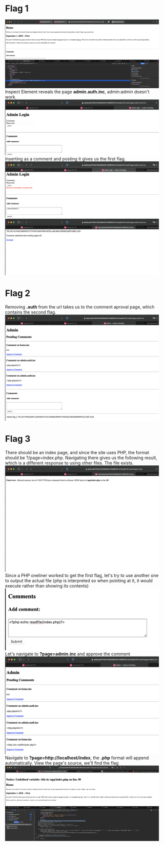 # Flag 1
![](./images/1.png)
Inspect Element reveals the page **admin.auth.inc**, admin:admin doesn't work.
![](./images/2.png)
Inserting **<?php phpinfo()?>** as a comment and posting it gives us the first flag.
![](./images/3.png)
![](./images/4.png)
# Flag 2
Removing **.auth** from the url takes us to the comment aproval page, which contains the second flag.
![](./images/5.png)
# Flag 3
There should be an index page, and since the site uses PHP, the format should be ?/page=index.php.
Navigating there gives us the following result, which is a different response to using other files. The file exists.
![](./images/6.png)
Since a PHP oneliner worked to get the first flag, let's try to use another one to output the actual file (php is interpreted so when pointing at it, it would execute rather than showing its contents)
![](./images/7.png)
Let's navigate to **?page=admin.inc** and approve the comment
![](./images/8.png)
Navigate to **?page=http://localhost/index**, the **.php** format will append automatically.
View the page's source, we'll find the flag
![](./images/9.png)